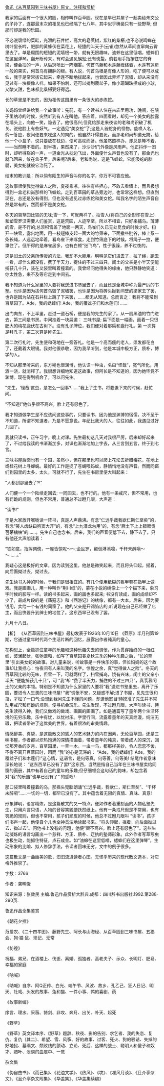 [鲁迅《从百草园到三味书屋》原文、注释和赏析](https://www.vrrw.net/wx/9428.html)

我家的后面有一个很大的园，相传叫作百草园。现在是早已并屋子一起卖给朱文公的子孙了，连那最末次的相见也已经隔了七八年，其中似乎确凿只有一些野草; 但那时却是我的乐园。

不必说碧绿的菜畦，光滑的石井栏，高大的皂荚树，紫红的桑椹;也不必说鸣蝉在树叶里长吟，肥胖的黄蜂伏在菜花上，轻捷的叫天子(云雀)忽然从草间直窜向云霄里去了。单是周围的短短的泥墙根一带，就有无限趣味。油蛉在这里低唱，蟋蟀们在这里弹琴。翻开断砖来，有时会遇见蜈蚣;还有斑蝥，倘若用手指按住它的脊梁，便会拍的一声，从后窍喷出一阵烟雾。何首乌藤和木莲藤缠络着，木莲有莲房一般的果实，何首乌有拥肿的根。有人说，何首乌根是有像人形的，吃了便可以成仙，我于是常常拔它起来，牵连不断地拔起来，也曾因此弄坏了泥墙，却从来没有见过有一块根像人样。如果不怕刺，还可以摘到覆盆子，像小珊瑚珠攒成的小球，又酸又甜，色味都比桑椹要好得远。

长的草里是不去的，因为相传这园里有一条很大的赤练蛇。

长妈妈曾经讲给我一个故事听：先前，有一个读书人住在古庙里用功，晚间，在院子里纳凉的时候，突然听到有人在叫他。答应着，四面看时，却见一个美女的脸露在墙头上，向他一笑，隐去了。他很高兴;但竟给那走来夜谈的老和尚识破了机关。说他脸上有些妖气，一定遇见“美女蛇”了;这是人首蛇身的怪物，能唤人名，倘一答应，夜间便要来吃这人的肉的。他自然吓得要死，而那老和尚却道无妨，给他一个小盒子，说只要放在枕边，便可高枕而卧。他虽然照样办，却总是睡不着，——当然睡不着的。到半夜，果然来了，沙沙沙!门外像是风雨声。他正抖作一团时，却听得豁的一声，一道金光从枕边飞出，外面便什么声音也没有了，那金光也就飞回来，敛在盒子里。后来呢?后来，老和尚说，这是飞蜈蚣，它能吸蛇的脑髓，美女蛇就被它治死了。

结末的教训是：所以倘有陌生的声音叫你的名字，你万不可答应他。

这故事很使我觉得做人之险，夏夜乘凉，往往有些担心，不敢去看墙上，而且极想得到一盒老和尚那样的飞蜈蚣。走到百草园的草丛旁边时，也常常这样想。但直到现在，总还是没有得到，但也没有遇见过赤练蛇和美女蛇。叫我名字的陌生声音自然是常有的，然而都不是美女蛇。

冬天的百草园比较的无味;雪一下，可就两样了。拍雪人(将自己的全形印在雪上)和塑雪罗汉需要人们鉴赏，这是荒园，人迹罕至，所以不相宜，只好来捕鸟。薄薄的雪，是不行的;总须积雪盖了地面一两天，鸟雀们久已无处觅食的时候才好。扫开一块雪，露出地面，用一枝短棒支起一面大的竹筛来，下面撒些秕谷，棒上系一条长绳，人远远地牵着，看鸟雀下来啄食，走到竹筛底下的时候，将绳子一拉，便罩住了。但所得的是麻雀居多，也有白颊“张飞鸟”，性子很躁，养不过夜的。

这是闰土的父亲所传授的方法，我却不大能用。明明见它们进去了，拉了绳，跑去一看，却什么都没有，费了半天力，捉住的不过三四只。闰土的父亲是小半天便能捕获几十只，装在叉袋里叫着撞着的。我曾经问他得失的缘由，他只静静地笑道：你太性急，来不及等它走到中间去。

我不知道为什么家里的人要将我送进书塾里去了，而且还是全城中称为最严厉的书塾。也许是因为拔何首乌毁了泥墙罢，也许是因为将砖头抛到间壁的梁家去了罢，也许是因为站在石井栏上跳了下来罢，……都无从知道。总而言之：我将不能常到百草园了。Ade，我的蟋蟀们! Ade，我的覆盆子们和木莲们! ……

出门向东，不上半里，走过一道石桥，便是我的先生的家了。从一扇黑油的竹门进去，第三间是书房。中间挂着一块扁道： 三味书屋; 扁下面是一幅画，画着一只很肥大的梅花鹿伏在古树下。没有孔子牌位，我们便对着那扁和鹿行礼。第 一次算是拜孔子，第二次算是拜先生。

第二次行礼时，先生便和蔼地在一旁答礼。他是一个高而瘦的老人，须发都花白了，还戴着大眼镜。我对他很恭敬，因为我早听到，他是本城中极方正，质朴，博学的人。

不知从那里听来的，东方朔也很渊博，他认识一种虫，名曰“怪哉”，冤气所化，用酒一浇，就消释了。我很想详细地知道这故事，但阿长是不知道的，因为她毕竟不渊博。现在得到机会了，可以问先生。

“先生，‘怪哉’这虫，是怎么一回事?……”我上了生书，将要退下来的时候，赶忙问。

“不知道!”他似乎很不高兴，脸上还有怒色了。

我才知道做学生是不应该问这些事的，只要读书，因为他是渊博的宿儒，决不至于不知道，所谓不知道者，乃是不愿意说。年纪比我大的人，往往如此，我遇见过好几回了。

我就只读书，正午习字，晚上对课。先生最初这几天对我很严厉，后来却好起来了，不过给我读的书渐渐加多，对课也渐渐地加上字去，从三言到五言，终于到七言。

三味书屋后面也有一个园，虽然小，但在那里也可以爬上花坛去折腊梅花，在地上或桂花树上寻蝉蜕。最好的工作是捉了苍蝇喂蚂蚁，静悄悄地没有声音。然而同窗们到园里的太多，太久，可就不行了，先生在书房里便大叫起来：

“人都到那里去了?!”

人们便一个一个陆续走回去; 一同回去，也不行的。他有一条戒尺，但不常用，也有罚跪的规则，但也不常用，普通总不过瞪几眼，大声道：

“读书!”

于是大家放开喉咙读一阵书，真是人声鼎沸。有念“仁远乎哉我欲仁斯仁至矣”的，有念“笑人齿缺曰狗窦大开”的，有念“上九潜龙勿用”的，有念“厥土下上上错厥贡苞茅橘柚”的……。先生自己也念书。后来，我们的声音便低下去，静下去了，只有他还大声朗读着：

“铁如意，指挥倜傥，一座皆惊呢～～;金叵罗，颠倒淋漓噫，千杯未醉嗬～～……。”

我疑心这是极好的文章，因为读到这里，他总是微笑起来，而且将头仰起，摇着，向后面拗过去，拗过去。

先生读书入神的时候，于我们是很相宜的。有几个便用纸糊的盔甲套在指甲上做戏。我是画画儿，用一种叫作“荆川纸”的，蒙在小说的绣像上一个个描下来，象习字时候的影写一样。读的书多起来，画的画也多起来; 书没有读成，画的成绩却不少了，最成片段的是《荡寇志》和《西游记》的绣像，都有一大本。后来，因为要钱用，卖给一个有钱的同窗了。他的父亲是开锡箔店的;听说现在自己已经做了店主，而且快要升到绅士的地位了。这东西早已没有了罢。

九月十八日。



【析】 《从百草园到三味书屋》最初发表于1926年10月10日 《莽原》半月刊第19期，它通过童年时代两个生活片断的回忆，展露出作者纯真的童心。

在构思上，全篇抓住童年的乐趣和这种乐趣失去的惆怅，作为贯穿始终的一根红线，波澜起伏，张弛谐和，如写了百草园春夏秋三季的种种乐趣之后，“长的草里”引出美女蛇的故事。对儿童来说，听故事是一件快乐的事，但长妈妈的这个故事却让我担心：怕夜间有人来叫我的名字。惊惶之余，真“觉得做人之险”。冬天的百草园比较的无味，但雪一下，可就两样了，扫雪捕鸟，饶有兴味，闰土的父亲小半天 “便能捕获几十只”，可 “我”却 “费了半天力，捕住的不过三四只”，真羡慕闰土的父亲的本领。特别是不知道为什么家里的人要将“我”送进书塾里去，离开了乐园，要进令人生畏的三味书屋! “我”惆怅不安，又疑惑不解;进了书屋，见先生很和蔼，才松了一口气;没想到我问先生不懂的问题，却遭他怒目!待摸准了先生并不常动用戒尺和罚跪的规则，便寻机会玩乐。先生发现，不过瞪几眼，大声叫读书，待先生读得入神，我们又做戏的做戏、画画的画画了。如是通篇写了童年两个生活环境的无穷乐趣，乐中有忧，以忧衬乐。字里行间，流露着童年的天真烂漫，纯洁无瑕，把读者带进了这优美的世界。有着很浓的审美情趣。

情感醇美、真挚，是这篇散文的感人的艺术魅力的内在因素，无论百草园，还是三味书屋，作者都以炽热饱满的深情描画着，带着童年的纯真，带着成人的深沉，回忆那芳香的岁月，百草园里，一草一木，一虫一鸟，都那样美妙，令人恋恋不舍，不得不离开百草园时，因而 “我”的心是沉滞的： “Ade，我的蟋蟀们! Ade，我的覆盆子们和木莲们!”这心情，这语言，是何等真，何等善，何等美! 结尾作者意味深长地说： “这东西早已没有了罢!”这东西，当然是指自己当年在三味书屋卖给同窗的画册，其中有着自己的童年的乐趣;但仔细领会这句话的韵味，却包含着对“我”的乐园“也早已没有了” 的感叹!

那口袋里叫着撞着的乌，那摇头晃脑朗诵“仁远乎哉，我欲仁，斯仁至矣”、“千杯未醉嗬”……一切的一切，都早已没有了。其中蕴含着无限的真情、真味、真意!

形象鲜明，语言精炼，是这篇散文的又一特点。便如作者着重刻画的人物私塾先生，只用片言只语，人物的音容笑貌便跃然纸上。他有一条戒尺但是不常用，也有罚跪的规则，但也不常用，孩子们顽皮的时候，他总不过瞪几眼叫 “读书”。孩子们书声一起，他便自个儿也全神贯注地读起书来。“将头仰起，摇着，向后面拗过去，拗过去”。问他书上没有的问题，他便“很不高兴，脸上还有怒色了”。这些生动凝炼的语言勾画出一个慈祥、方正、质朴、迂执的塾师形象。此外作者写草写虫也极生动，能抓住特征，点石成金。如“油蛉在这里低唱，蟋蟀们在这里弹琴”，生动形象的比喻、拟人修辞手法，令读者回味无穷，文中的例子很多。

这篇散文是一曲幽美的歌，汩汩流进读者心田。无怪乎历来的现代散文选本，对它格外推崇了。

字数：3766

作者：龚明俊

知识来源：张效民 主编.鲁迅作品赏析大辞典.成都：四川辞书出版社.1992.第288-290页.

鲁迅作品全集鉴赏

《朝花夕拾》

范爱农、《二十四孝图》、藤野先生、阿长与山海经、从百草园到三味书屋、五猖会、狗·猫·鼠、琐记、无常

《仿徨》

祝福、弟兄、在酒楼上、伤逝、离婚、孤独者、高老夫子、示众、长明灯、肥皂、幸福的家庭

《呐喊》

《呐喊》自序、阿Q正传、白光、端午节、风波、故乡、孔乙己、狂人日记、明天、社戏、头发的故事、兔和猫、一件小事、鸭的喜剧、药

《故事新编》

序言、理水、采薇、铸剑、非攻、奔月、出关、补天、起死

《野草》

《野草》英文译本序、《野草》题辞、秋夜、影的告别、求乞者、我的失恋、复仇、复仇〔其二〕、希望、雪、风筝、好的故事、过客、死火、狗的驳诘、失掉的好地狱、墓碣文、颓败线的颤动、立论、死后、这样的战士、聪明人和傻子和奴才、腊叶、淡淡的血痕中、一觉

杂文集

《伪自由书》、《而己集》、《花边文学》、《热风》、《坟》、《准风月谈》、《且介亭杂文》、《且介亭杂文附集》、《华盖集》、《华盖集续编》

